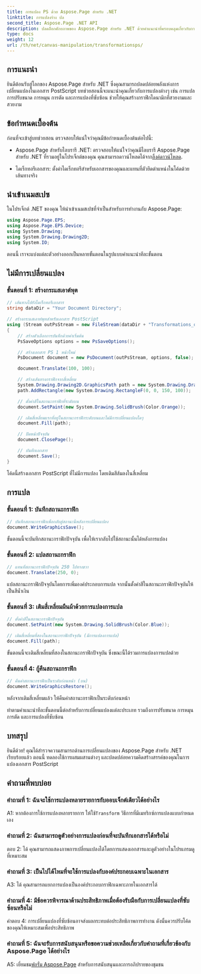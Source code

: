 ```yaml
---
title: การแปลง PS ด้วย Aspose.Page สำหรับ .NET
linktitle: การแปลงร่าง ปล
second_title: Aspose.Page .NET API
description: ปลดล็อกศักยภาพของ Aspose.Page สำหรับ .NET ด้วยคำแนะนำที่ครอบคลุมเกี่ยวกับการแปลง PostScript สร้างกราฟิกแบบไดนามิกได้อย่างง่ายดาย
type: docs
weight: 12
url: /th/net/canvas-manipulation/transformationsps/
---
```

## การแนะนำ

ยินดีต้อนรับสู่โลกของ Aspose.Page สำหรับ .NET ซึ่งคุณสามารถปลดปล่อยพลังแห่งการเปลี่ยนแปลงในเอกสาร PostScript บทช่วยสอนนี้จะแนะนำคุณเกี่ยวกับการแปลงต่างๆ เช่น การแปล การปรับขนาด การหมุน การตัด และการแปลงที่ซับซ้อน ช่วยให้คุณสร้างกราฟิกไดนามิกที่สวยงามและสวยงาม

## ข้อกำหนดเบื้องต้น

ก่อนที่จะเข้าสู่บทช่วยสอน ตรวจสอบให้แน่ใจว่าคุณมีข้อกำหนดเบื้องต้นต่อไปนี้:

-  Aspose.Page สำหรับไลบรารี .NET: ตรวจสอบให้แน่ใจว่าคุณมีไลบรารี Aspose.Page สำหรับ .NET ที่รวมอยู่ในโปรเจ็กต์ของคุณ คุณสามารถดาวน์โหลดได้จาก[ลิ้งค์ดาวน์โหลด](https://releases.aspose.com/page/net/).

- ไดเร็กทอรีเอกสาร: ตั้งค่าไดเร็กทอรีสำหรับเอกสารของคุณและแทนที่ตัวยึดตำแหน่งในโค้ดด้วยเส้นทางจริง

## นำเข้าเนมสเปซ

ในโปรเจ็กต์ .NET ของคุณ ให้นำเข้าเนมสเปซที่จำเป็นสำหรับการทำงานกับ Aspose.Page:

```csharp
using Aspose.Page.EPS;
using Aspose.Page.EPS.Device;
using System.Drawing;
using System.Drawing.Drawing2D;
using System.IO;
```

ตอนนี้ เราจะแบ่งแต่ละตัวอย่างออกเป็นหลายขั้นตอนในรูปแบบคำแนะนำทีละขั้นตอน


## ไม่มีการเปลี่ยนแปลง

### ขั้นตอนที่ 1: สร้างกระแสเอาต์พุต

```csharp
// เส้นทางไปยังไดเร็กทอรีเอกสาร
string dataDir = "Your Document Directory";

// สร้างกระแสเอาท์พุทสำหรับเอกสาร PostScript
using (Stream outPsStream = new FileStream(dataDir + "Transformations_outPS.ps", FileMode.Create))
{
    // สร้างตัวเลือกการบันทึกด้วยค่าเริ่มต้น
    PsSaveOptions options = new PsSaveOptions();

    // สร้างเอกสาร PS 1 หน้าใหม่
    PsDocument document = new PsDocument(outPsStream, options, false);

    document.Translate(100, 100);

    // สร้างเส้นทางกราฟิกจากสี่เหลี่ยม
    System.Drawing.Drawing2D.GraphicsPath path = new System.Drawing.Drawing2D.GraphicsPath();
    path.AddRectangle(new System.Drawing.RectangleF(0, 0, 150, 100));

    // ตั้งค่าสีในสถานะกราฟิกที่ระดับบน
    document.SetPaint(new System.Drawing.SolidBrush(Color.Orange));

    // เติมสี่เหลี่ยมแรกที่อยู่ในสถานะกราฟิกระดับบนและไม่มีการเปลี่ยนแปลงใดๆ
    document.Fill(path);

    // ปิดหน้าปัจจุบัน
    document.ClosePage();

    // บันทึกเอกสาร
    document.Save();
}
```

โค้ดนี้สร้างเอกสาร PostScript ที่ไม่มีการแปลง โดยเติมสีส้มลงในสี่เหลี่ยม

## การแปล

### ขั้นตอนที่ 1: บันทึกสถานะกราฟิก

```csharp
// บันทึกสถานะกราฟิกเพื่อกลับสู่สถานะนี้หลังการเปลี่ยนแปลง
document.WriteGraphicsSave();
```

ขั้นตอนนี้จะบันทึกสถานะกราฟิกปัจจุบัน เพื่อให้เรากลับไปใช้สถานะนั้นได้หลังการแปลง

### ขั้นตอนที่ 2: แปลสถานะกราฟิก

```csharp
// แทนที่สถานะกราฟิกปัจจุบัน 250 ไปทางขวา
document.Translate(250, 0);
```

แปลสถานะกราฟิกปัจจุบันโดยการเพิ่มองค์ประกอบการแปล จากนั้นตั้งค่าสีในสถานะกราฟิกปัจจุบันให้เป็นสีน้ำเงิน

### ขั้นตอนที่ 3: เติมสี่เหลี่ยมผืนผ้าด้วยการแปลงการแปล

```csharp
// ตั้งค่าสีในสถานะกราฟิกปัจจุบัน
document.SetPaint(new System.Drawing.SolidBrush(Color.Blue));

// เติมสี่เหลี่ยมที่สองในสถานะกราฟิกปัจจุบัน (มีการแปลงการแปล)
document.Fill(path);
```

ขั้นตอนนี้จะเติมสี่เหลี่ยมที่สองในสถานะกราฟิกปัจจุบัน ซึ่งขณะนี้ได้รวมการแปลงการแปลด้วย

### ขั้นตอนที่ 4: กู้คืนสถานะกราฟิก

```csharp
// คืนค่าสถานะกราฟิกเป็นระดับก่อนหน้า (บน)
document.WriteGraphicsRestore();
```

หลังจากเติมสี่เหลี่ยมแล้ว ให้คืนค่าสถานะกราฟิกเป็นระดับก่อนหน้า

ทำตามคำแนะนำทีละขั้นตอนนี้ต่อสำหรับการเปลี่ยนแปลงแต่ละประเภท รวมถึงการปรับขนาด การหมุน การตัด และการแปลงที่ซับซ้อน

## บทสรุป

ยินดีด้วย! คุณได้สำรวจความสามารถด้านการเปลี่ยนแปลงของ Aspose.Page สำหรับ .NET เรียบร้อยแล้ว ตอนนี้ ทดลองใช้การผสมผสานต่างๆ และปลดปล่อยความคิดสร้างสรรค์ของคุณในการแปลงเอกสาร PostScript

## คำถามที่พบบ่อย

### คำถามที่ 1: ฉันจะใช้การแปลงหลายรายการกับออบเจ็กต์เดียวได้อย่างไร

A1: หากต้องการใช้การแปลงหลายรายการ ให้ใช้`Transform` วิธีการที่มีเมทริกซ์การแปลงแบบกำหนดเอง

### คำถามที่ 2: ฉันสามารถดูตัวอย่างการแปลงก่อนที่จะบันทึกเอกสารได้หรือไม่

ตอบ 2: ได้ คุณสามารถแสดงภาพการเปลี่ยนแปลงได้โดยการแสดงเอกสารและดูตัวอย่างในโปรแกรมดูที่เหมาะสม

### คำถามที่ 3: เป็นไปได้ไหมที่จะใช้การแปลงกับองค์ประกอบเฉพาะในเอกสาร

A3: ได้ คุณสามารถแยกการแปลงเป็นองค์ประกอบกราฟิกเฉพาะภายในเอกสารได้

### คำถามที่ 4: มีข้อควรพิจารณาด้านประสิทธิภาพเมื่อต้องรับมือกับการเปลี่ยนแปลงที่ซับซ้อนหรือไม่

คำตอบ 4: การเปลี่ยนแปลงที่ซับซ้อนอาจส่งผลกระทบต่อประสิทธิภาพการทำงาน ดังนั้นควรปรับโค้ดของคุณให้เหมาะสมเพื่อประสิทธิภาพ

### คำถามที่ 5: ฉันจะรับการสนับสนุนหรือขอความช่วยเหลือเกี่ยวกับคำถามที่เกี่ยวข้องกับ Aspose.Page ได้อย่างไร

 A5: เยี่ยมชม[ฟอรั่ม Aspose.Page](https://forum.aspose.com/c/page/39) สำหรับการสนับสนุนและการอภิปรายของชุมชน